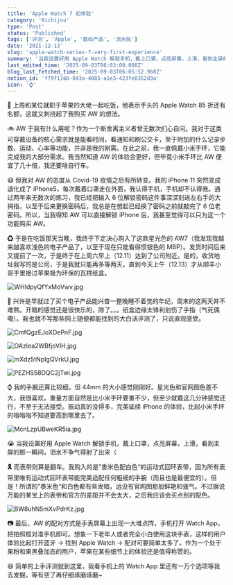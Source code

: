 ```yaml
---
title: 'Apple Watch 7 初体验'
category: 'Nichijou'
type: 'Post'
status: 'Published'
tags: ['评测', 'Apple', '数码产品', '流水账']
date: '2021-12-13'
slug: 'apple-watch-series-7-very-first-experience'
summary: '当我设置好用 Apple Watch 解锁手机，戴上口罩，点亮屏幕，上滑，看到主屏的那一瞬间，泪水不争气得射了出来（'
last_edited_time: '2025-09-03T06:03:00.000Z'
blog_last_fetched_time: '2025-09-03T06:05:52.960Z'
notion_id: 'f79f116b-843a-4085-a1e3-423fe8352d3a'
icon: '⌚'
---
```


🍜 上周和某位就职于苹果的大佬一起吃饭，他表示手头的 Apple Watch 85 折还有名额，这就又刺挠起了我购买 AW 的想法。

🚲 AW 于我有什么用呢？作为一个断舍离主义者曾无数次扪心自问。我对于这类可穿戴设备的核心需求就是能看时间，看通知和刷公交卡，至于附加的什么记录步数、运动、心率等功能，并非是我的刚需。在此之前，我一直佩戴小米手环，它能完成我的大部分需求。我当然知道 AW 的体验会更好，但毕竟小米手环比 AW 便宜了几十倍，我还要啥自行车。

😷 但我对 AW 的态度从 Covid-19 疫情之后有所转变。我的 iPhone 11 突然变成退化成了 iPhone5，每次戴着口罩走在外面，我认得手机，手机却不认得我。通过两年来无数次的练习，我已经把输入 6 位解锁密码这件事深深刻进左右手的大拇指，以至于后来更换密码后，我总是在想起已经换了密码之前就敲完了 6 位老密码。所以，当我得知 AW 可以直接解锁 iPhone 后，我甚至觉得可以只为这一个功能购买 AW。

♻ 于是在吃饭那天当晚，我终于下定决心购入了这款星光色的 AW7（我发现我越来越喜欢浅色的电子产品了，以至于现在只能看得惯银色的 MBP）。发货时间后来又提前了一次，于是终于在上周六早上（12.11）达到了公司附近。是的，收货地址我写的是公司，于是我就只能再多等两天，直到今天上午（12.13）才从顺丰小哥手里接过苹果极为环保的瓦楞纸盒。

![WHIdpyQfYxMoVwv.jpg](https://cdn.sa.net/2024/03/16/WHIdpyQfYxMoVwv.jpg)

🤕 兴许是早就过了买个电子产品能兴奋一整晚睡不着觉的年纪，周末的这两天并不难熬。开箱的感觉还是很快乐的，除了。。。纸盒边缘太锋利划伤了手指（气死偶嘞）。我也就不写那些网上随便都能找到的大白话评测了，只说直观感受。

![CmfQgzEJoXDePnF.jpg](https://cdn.sa.net/2024/03/16/CmfQgzEJoXDePnF.jpg)

![OAzIea2WBfjoVlH.jpg](https://cdn.sa.net/2024/03/16/OAzIea2WBfjoVlH.jpg)

![mXdz5tNpIgQVrkU.jpg](https://cdn.sa.net/2024/03/16/mXdz5tNpIgQVrkU.jpg)

![PEZHS58DQC2jTwi.jpg](https://cdn.sa.net/2024/03/16/PEZHS58DQC2jTwi.jpg)

⌚ 我的手腕还算比较细，但 44mm 的大小感觉刚刚好。星光色和官网图色差不大，我很喜欢。重量方面自然是比小米手环要重不少，但至少就戴这几分钟感觉还行，不至于无法接受。振动真的没得多，完美延续 iPhone 的体验，比起小米手环的嗡嗡嗡不知道要高到哪里去了。

![McnLzpUBweKR5ia.jpg](https://cdn.sa.net/2024/03/16/McnLzpUBweKR5ia.jpg)

😭 当我设置好用 Apple Watch 解锁手机，戴上口罩，点亮屏幕，上滑，看到主屏的那一瞬间，泪水不争气得射了出来（

**🎗️** 而表带则算是翻车。我购入的是”黍米色配白色“的运动式回环表带，因为所有表带里唯有运动式回环表带能完美适配任何粗细的手腕（而且也是最便宜的）。但是！所谓的”黍米色“和白色都有些发暗，远没有官网图那般鲜艳和骚气。不过据说万能的某宝上的表带和官方的差距并不会太大，之后我应该会买点别的配色。

![BW8uhN5mXvPdrKz.jpg](https://cdn.sa.net/2024/03/16/BW8uhN5mXvPdrKz.jpg)

📷 最后，AW 的配对方式是手表屏幕上出现一大堆点阵，手机打开 Watch App，把拍照框对准手机即可。想象一下老年人或者完全小白使用这块手表，这样的用户体验比起打开蓝牙 → 找到 Apple Watch → 配对可要简单太多了。作为一个处于果粉和果黑叠加态的用户，苹果在某些细节上的体验还是值得称赞的。

😄 简单的上手评测就到这里，我看手机上的 Watch App 里还有一万个选项等我去发掘，等有空了再仔细琢磨琢磨~
